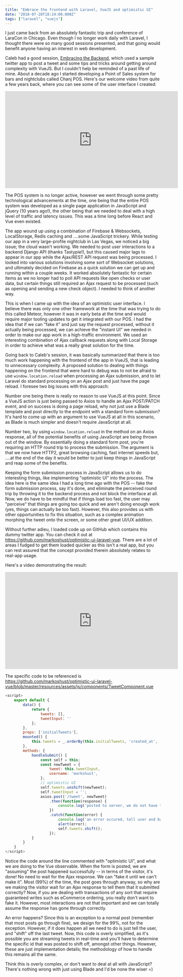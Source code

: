 ```yaml
---
title: "Embrace the frontend with Laravel, VueJS and optimistic UI"
date: "2018-07-28T18:24:00.000Z"
tags: ["laravel", "vuejs"]
---
```


I just came back from an absolutely fantastic trip and conference of LaraCon in Chicago. Even though I no longer work daily with Laravel, I thought there were so many good sessions presented, and that going would benefit anyone having an interest in web development.

Caleb had a good session, <a href="https://speakerdeck.com/calebporzio/embrace-the-backend-laracon-2018" target="_blank">Embracing the Backend</a>, which used a sample twitter app to post a tweet and some tips and tricks around getting around complexity with VueJS. But I couldn't help be reminded of a past life of mine. About a decade ago I started developing a Point of Sales system for bars and nightclubs called Chanj POS. Here's our welcome video from quite a few years back, where you can see some of the user interface I created:

<iframe width="560" height="315" src="https://www.youtube.com/embed/oWe28o2y_eE" frameborder="0" allow="autoplay; encrypted-media" allowfullscreen></iframe>

The POS system is no longer active, however we went through some pretty technological advancements at the time, one being that the entire POS system was developed as a single page application in JavaScript and jQuery (10 years ago!), the other being that we needed to deal with a high level of traffic and latency issues. This was a time long before React and Vue even existed.

The app wound up using a combination of Firebase & Websockets, LocalStorage, Redis caching and ....some JavaScript trickery. While testing our app in a very large-profile nightclub in Las Vegas, we noticed a big issue; the cloud wasn't working. We needed to post user interactions to a backend Django API (thanks Tastypie!), but this caused major lags to appear in our app while the Ajax/REST API request was being processed. I looked into various solutions involving some sort of Websocket solutions, and ultimately decided on Firebase as a quick solution we can get up and running within a couple weeks. It worked absolutely fantastic for certain items as we no longer had to poll API requests like open checks or user data, but certain things still required an Ajax request to be processed (such as opening and sending a new check object). I needed to think of another way.

This is when I came up with the idea of an optimistic user interface. I believe there was only one other framework at the time that was trying to do this called Meteor, however it was in early beta at the time and would require major tooling updates to get it integrated with our POS. I had the idea that if we can "fake it" and just say the request processed, without it actually being processed, we can achieve the "instant UI" we needed in order to make our app work in a high-traffic environment. We used an interesting combination of Ajax callback requests along with Local Storage in order to achieve what was a really great solution for the time.

Going back to Caleb's session, it was basically summarized that there is too much work happening with the frontend of the app in VueJS, that is leading to unnecessary complexity. A proposed solution to dealing with things happening on the frontend that were hard to debug was to not be afraid to use `window.location.reload` when processing an Ajax submission, and to let Laravel do standard processing on an Ajax post and just have the page reload. I foresee two big issues with this approach:

Number one being there is really no reason to use VueJS at this point. Since a VueJS action is just being passed to Axios to handle an Ajax POST/PATCH event, and on success is doing a page reload, why not just use a Blade template and post directly to the endpoint with a standard form submission? It's hard to come up with an argument to use VueJS at all in this scenario, as Blade is much simpler and doesn't require JavaScript at all. 

Number two, by using `window.location.reload` in the method on an Axios response, all of the potential benefits of using JavaScript are being thrown out of the window. By essentially doing a standard form post, you're requiring an HTTP round trip to process the submission. The argument is that we now have HTTP2, great browsing caching, fast internet speeds but, ....at the end of the day it would be better to just keep things in JavaScript and reap some of the benefits.

Keeping the form submission process in JavaScript allows us to do interesting things, like implementing "optimistic UI" into the process. The idea here is the same idea I had a long time ago with the POS -- fake the form submission process, say it's done, and eliminate the perceived round trip by throwing it to the backend process and not block the interface at all. Now, we do have to be mindful that if things load too fast, the user may "perceive" that things are going too quick and we aren't doing enough work (yes, things can actually be too fast). However, this also provides us with other opportunities to fix this situation, such as a complex animation morphing the tweet onto the screen, or some other great UI/UX addition.

Without further adieu, I loaded code up on GitHub which contains this dummy twitter app. You can check it out at <a href="https://github.com/markoshust/optimistic-ui-laravel-vue" target="_blank">https://github.com/markoshust/optimistic-ui-laravel-vue</a>. There are a lot of areas I fudged to get them loaded quicker as this isn't a real app, but you can rest assured that the concept provided therein absolutely relates to real-app usage.

Here's a video demonstrating the result:

<iframe width="560" height="315" src="https://www.youtube.com/embed/MofZ3LDhiSI" frameborder="0" allow="autoplay; encrypted-media" allowfullscreen></iframe>

The specific code to be referenced is <a href="https://github.com/markoshust/optimistic-ui-laravel-vue/blob/master/resources/assets/js/components/TweetComponent.vue" target="_blank">https://github.com/markoshust/optimistic-ui-laravel-vue/blob/master/resources/assets/js/components/TweetComponent.vue</a>

```javascript
<script>
    export default {
        data() {
            return {
                tweets: [],
                tweetInput: ''
            };
        },
        props: ['initialTweets'],
        mounted() {
            this.tweets = _.orderBy(this.initialTweets, 'created_at', 'desc');
        },
        methods: {
            handleSubmit() {
                const self = this;
                const newTweet = {
                    tweet: this.tweetInput,
                    username: 'markshust',
                };
                // optimistic UI
                self.tweets.unshift(newTweet);
                self.tweetInput = '';
                axios.post('/tweet', newTweet)
                    .then(function(response) {
                        console.log('posted to server, we do not have to do anything here as ui is already updated!');
                    })
                    .catch(function(error) {
                        console.log('an error occured, tell user and back out optimistic ui update');
                        alert(error);
                        self.tweets.shift();
                    });
            }
        }
    }
</script>
```

Notice the code around the line commented with "optimistic UI", and what we are doing to the Vue observable. When the form is posted, we are "assuming" the post happened successfully -- in terms of the visitor, it's done! No need to wait for the Ajax response. We can "fake it until we can't make it". Most (99%) of the time, the post goes through anyway, so why are we making the visitor wait for an Ajax response to tell them that it submitted correctly? Now, if you are dealing with transactions of any sort that require guaranteed writes such as eCommerce ordering, you really don't want to fake it. However, most interactions are not that important and we can totally assume the response has gone through correctly.

An error happens? Since this is an exception to a normal post (remember that most posts go through fine), we design for the 99%, not for the exception. However, if it does happen all we need to do is just tell the user, and "shift" off the last tweet. Now, this code is overly simplified, as it's possible you are streaming tweets in real-time and you'll have to determine the specific id that was posted to shift off, amongst other things. However, these are just implementation details; the methodology of how to handle this remains all the same. 

Think this is overly complex, or don't want to deal at all with JavaScript? There's nothing wrong with just using Blade and I'd be none the wiser =)
